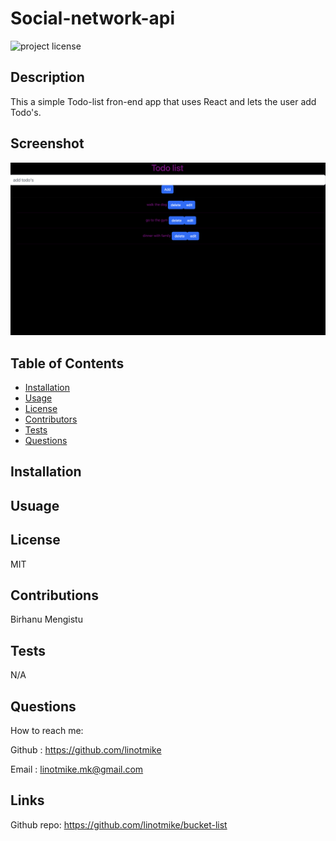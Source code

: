 # Social-network-api



![project license](https://img.shields.io/badge/license-MIT-blue.svg)

## Description
This a simple Todo-list fron-end app that uses React and lets the user add Todo's.

    
## Screenshot
![screenshot](./public/screenshot.png)

## Table of Contents
* [Installation](#installation)
* [Usage](#usage)
* [License](#license)
* [Contributors](#contributors)
* [Tests](#tests)
* [Questions](#questions)
    
## Installation



## Usuage


## License
MIT

## Contributions
Birhanu Mengistu

## Tests
N/A

## Questions

How to reach me:

Github : https://github.com/linotmike

Email : linotmike.mk@gmail.com

## Links

Github repo: https://github.com/linotmike/bucket-list

    
